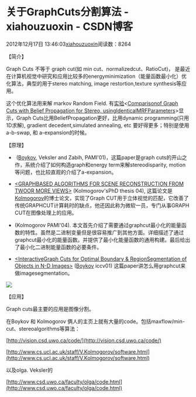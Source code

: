 # 关于GraphCuts分割算法 - xiahouzuoxin - CSDN博客





2012年12月17日 13:46:03[xiahouzuoxin](https://me.csdn.net/xiahouzuoxin)阅读数：8264









【简介】

Graph Cuts 不等于 graph cut(如 min cut、normalizedcut、RatioCut)， 是最近在计算机视觉中研究和应用比较多的energyminimization（能量函数最小化）优化算法，典型的用于stereo matching, image restortion,texture synthesis等应用。



这个优化算法用来解 markov Random Field. 有[实验](http://people.csail.mit.edu/~billf/tappenIccv.pdf)<[Comparisonof Graph Cuts with Belief Propagation for Stereo, usingIdentical](http://people.csail.mit.edu/~billf/tappenIccv.pdf)[MRFParameters](http://people.csail.mit.edu/~billf/tappenIccv.pdf)>显示，Graph
 Cuts比用BeliefPropagation更好，比用dynamic programming(只用1D求解), gradient decedent,simulated annealing, etc 要好得更多；特别是使用a-b-swap, 和 a-expansion的时候。



【原理】
- [<FastApproximate Energy Minimization via GraphCuts>](http://www.cs.cornell.edu/~rdz/Papers/BVZ-pami01-final.pdf) ([Boykov](http://www.csd.uwo.ca/~yuri/), Veksler and Zabih, PAMI'01)，这篇paper是graph cuts的开山之作，系统介绍了如何构造graph和energy
 term来解stereodisparity, motion等问题，也比较直观的介绍了a-expansion。


- [<GRAPHBASED ALGORITHMS FOR SCENE RECONSTRUCTION FROM TWOOR MORE VIEWS>](http://portal.acm.org/citation.cfm?id=997606) (Kolmogorov'sPhD thesis 04), 这篇论文是[Kolmogorov](http://www.cs.ucl.ac.uk/staff/V.Kolmogorov/)的博士论文，实现了Graph CUT用于立体视觉的匹配，它改善了传统GRAPHCUT计算耗时的缺点，他还因此称为微软一员，专门从事GRAPH
 CUT在图像处理上的应用。


- [<Whatenergy functions can be minimized via graphcuts>](http://www.cs.cornell.edu/~rdz/Papers/KZ-PAMi04.pdf) (Kolmogorov PAMI'04). 本文首先介绍了需要通过graphcut最小化的能量函数的特性。虽然是二进制变量但是很容易推广到其他方面。详细描述了通过graphcut最小化的能量函数。并提供了最小化能量函数的通用构建。最后给出了最小化二进制能量函数的必要条件。


- [<](http://www.csd.uwo.ca/~yuri/Abstracts/iccv01-abs.html)[InteractiveGraph Cuts for Optimal Boundary & RegionSegmentation of Objects in N-D Images](http://www.csd.uwo.ca/~yuri/Abstracts/iccv01-abs.html)[>](http://www.csd.uwo.ca/~yuri/Abstracts/iccv01-abs.html) ([Boykov](http://www.csd.uwo.ca/~yuri/) iccv01) 这篇paper讲怎么用graphcut来做imagesegmentation。





![](http://cafe.postech.ac.kr/img/SEG_fig44.jpg)




【应用】

Graph cuts最主要的应用是图像分割。

在Boykov 和 Kolmogorov 俩人的主页上就有大量的code。包括maxflow/min-cut、stereoalgorithms等算法：

[http://vision.csd.uwo.ca/code/](http://vision.csd.uwo.ca/code/)

[http://www.cs.ucl.ac.uk/staff/V.Kolmogorov/software.html](http://www.cs.ucl.ac.uk/staff/V.Kolmogorov/software.html)



以及olga. Veksler的

[http://www.csd.uwo.ca/faculty/olga/code.html](http://www.csd.uwo.ca/faculty/olga/code.html)





